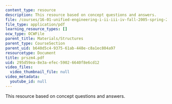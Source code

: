 ```yaml
---
content_type: resource
description: This resource based on concept questions and answers.
file: /courses/16-01-unified-engineering-i-ii-iii-iv-fall-2005-spring-2006/295d59ea8e3aefec59026640f8e6cd12_prszm4.pdf
file_type: application/pdf
learning_resource_types: []
ocw_type: OCWFile
parent_title: Materials/Structures
parent_type: CourseSection
parent_uid: b640d5c4-9375-61ab-448e-c8a1ec804a97
resourcetype: Document
title: prszm4.pdf
uid: 295d59ea-8e3a-efec-5902-6640f8e6cd12
video_files:
  video_thumbnail_file: null
video_metadata:
  youtube_id: null
---
```

This resource based on concept questions and answers.


